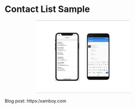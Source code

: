 # Contact List Sample


<p align="center">
<img width="300" height:"700" src="contact.png" title="iOS"/>
</p>


Blog post: https:/xamboy.com
